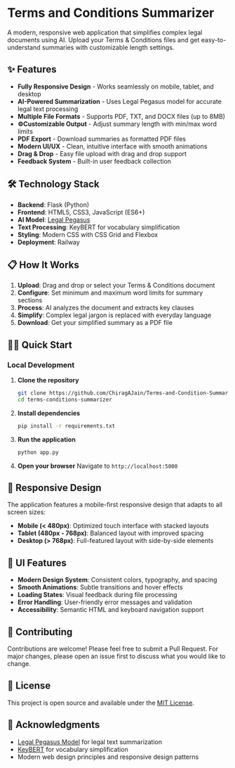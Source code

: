 # Terms and Conditions Summarizer

A modern, responsive web application that simplifies complex legal documents using AI. Upload your Terms & Conditions files and get easy-to-understand summaries with customizable length settings.

## ✨ Features

- **Fully Responsive Design** - Works seamlessly on mobile, tablet, and desktop
- **AI-Powered Summarization** - Uses Legal Pegasus model for accurate legal text processing
- **Multiple File Formats** - Supports PDF, TXT, and DOCX files (up to 8MB)
- **⚙Customizable Output** - Adjust summary length with min/max word limits
- **PDF Export** - Download summaries as formatted PDF files
- **Modern UI/UX** - Clean, intuitive interface with smooth animations
- **Drag & Drop** - Easy file upload with drag and drop support
- **Feedback System** - Built-in user feedback collection

## 🛠️ Technology Stack

- **Backend**: Flask (Python)
- **Frontend**: HTML5, CSS3, JavaScript (ES6+)
- **AI Model**: [Legal Pegasus](https://huggingface.co/nsi319/legal-pegasus)
- **Text Processing**: KeyBERT for vocabulary simplification
- **Styling**: Modern CSS with CSS Grid and Flexbox
- **Deployment**: Railway

## 📋 How It Works

1. **Upload**: Drag and drop or select your Terms & Conditions document
2. **Configure**: Set minimum and maximum word limits for summary sections
3. **Process**: AI analyzes the document and extracts key clauses
4. **Simplify**: Complex legal jargon is replaced with everyday language
5. **Download**: Get your simplified summary as a PDF file

## 🏃‍♂️ Quick Start

### Local Development

1. **Clone the repository**
   ```bash
   git clone https://github.com/ChiragAJain/Terms-and-Condition-Summariser-using-NLP
   cd terms-conditions-summarizer
   ```

2. **Install dependencies**
   ```bash
   pip install -r requirements.txt
   ```

3. **Run the application**
   ```bash
   python app.py
   ```

4. **Open your browser**
   Navigate to `http://localhost:5000`


## 📱 Responsive Design

The application features a mobile-first responsive design that adapts to all screen sizes:

- **Mobile (< 480px)**: Optimized touch interface with stacked layouts
- **Tablet (480px - 768px)**: Balanced layout with improved spacing
- **Desktop (> 768px)**: Full-featured layout with side-by-side elements

## 🎨 UI Features

- **Modern Design System**: Consistent colors, typography, and spacing
- **Smooth Animations**: Subtle transitions and hover effects
- **Loading States**: Visual feedback during file processing
- **Error Handling**: User-friendly error messages and validation
- **Accessibility**: Semantic HTML and keyboard navigation support

## 🤝 Contributing

Contributions are welcome! Please feel free to submit a Pull Request. For major changes, please open an issue first to discuss what you would like to change.

## 📄 License

This project is open source and available under the [MIT License](LICENSE).

## 🙏 Acknowledgments

- [Legal Pegasus Model](https://huggingface.co/nsi319/legal-pegasus) for legal text summarization
- [KeyBERT](https://pypi.org/project/keybert/) for vocabulary simplification
- Modern web design principles and responsive design patterns

